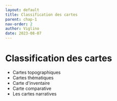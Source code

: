 ```yaml
---
layout: default
title: Classification des cartes
parent: chap-1
nav-order: 2
author: Viglino
date: 2023-08-07
---
```


# Classification des cartes

* Cartes topographiques
* Cartes thématiques
* Carte d'inventaire 
* Carte comparative
* Les cartes narratives
